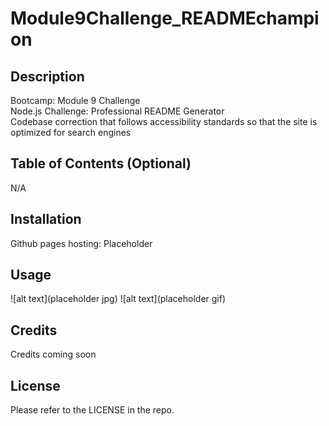 # Module9Challenge_READMEchampion

## Description

Bootcamp: Module 9 Challenge <br />
Node.js Challenge: Professional README Generator <br />
Codebase correction that follows accessibility standards so that the site is optimized for search engines


## Table of Contents (Optional)

N/A

## Installation

Github pages hosting: Placeholder

## Usage

![alt text](placeholder jpg)
![alt text](placeholder gif)

## Credits

Credits coming soon


## License

Please refer to the LICENSE in the repo.
